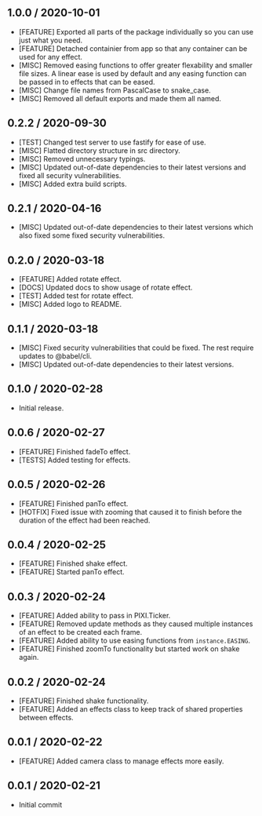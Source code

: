 ## 1.0.0 / 2020-10-01
- [FEATURE] Exported all parts of the package individually so you can use just what you need.
- [FEATURE] Detached containier from app so that any container can be used for any effect.
- [MISC] Removed easing functions to offer greater flexability and smaller file sizes. A linear ease is used by default and any easing function can be passed in to effects that can be eased.
- [MISC] Change file names from PascalCase to snake_case.
- [MISC] Removed all default exports and made them all named.

## 0.2.2 / 2020-09-30
- [TEST] Changed test server to use fastify for ease of use.
- [MISC] Flatted directory structure in src directory.
- [MISC] Removed unnecessary typings.
- [MISC] Updated out-of-date dependencies to their latest versions and fixed all security vulnerabilities.
- [MISC] Added extra build scripts.

## 0.2.1 / 2020-04-16
- [MISC] Updated out-of-date dependencies to their latest versions which also fixed some fixed security vulnerabilities.

## 0.2.0 / 2020-03-18
- [FEATURE] Added rotate effect.
- [DOCS] Updated docs to show usage of rotate effect.
- [TEST] Added test for rotate effect.
- [MISC] Added logo to README.

## 0.1.1 / 2020-03-18
- [MISC] Fixed security vulnerabilities that could be fixed. The rest require updates to @babel/cli.
- [MISC] Updated out-of-date dependencies to their latest versions.

## 0.1.0 / 2020-02-28
- Initial release.

## 0.0.6 / 2020-02-27
- [FEATURE] Finished fadeTo effect.
- [TESTS] Added testing for effects.

## 0.0.5 / 2020-02-26
- [FEATURE] Finished panTo effect.
- [HOTFIX] Fixed issue with zooming that caused it to finish before the duration of the effect had been reached.

## 0.0.4 / 2020-02-25
- [FEATURE] Finished shake effect.
- [FEATURE] Started panTo effect.

## 0.0.3 / 2020-02-24
- [FEATURE] Added ability to pass in PIXI.Ticker.
- [FEATURE] Removed update methods as they caused multiple instances of an effect to be created each frame.
- [FEATURE] Added ability to use easing functions from `instance.EASING`.
- [FEATURE] Finished zoomTo functionality but started work on shake again.

## 0.0.2 / 2020-02-24
- [FEATURE] Finished shake functionality.
- [FEATURE] Added an effects class to keep track of shared properties between effects.

## 0.0.1 / 2020-02-22
- [FEATURE] Added camera class to manage effects more easily.

## 0.0.1 / 2020-02-21
- Initial commit
